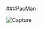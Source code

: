 ###PacMan

![Capture](https://github.com/user-attachments/assets/0e1e40d8-4d87-4f09-a357-9d012e63844d)
